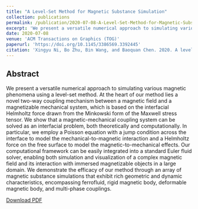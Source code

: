 ```yaml
---
title: "A Level-Set Method for Magnetic Substance Simulation"
collection: publications
permalink: /publication/2020-07-08-A-Level-Set-Method-for-Magnetic-Substance-Simulation
excerpt: 'We present a versatile numerical approach to simulating various magnetic phenomena using a level-set method. At the heart of our method lies a novel two-way coupling mechanism between a magnetic field and a magnetizable mechanical system, which is based on the interfacial Helmholtz force drawn from the Minkowski form of the Maxwell stress tensor. We show that a magnetic-mechanical coupling system can be solved as an interfacial problem, both theoretically and computationally. In particular, we employ a Poisson equation with a jump condition across the interface to model the mechanical-to-magnetic interaction and a Helmholtz force on the free surface to model the magnetic-to-mechanical effects. Our computational framework can be easily integrated into a standard Euler fluid solver, enabling both simulation and visualization of a complex magnetic field and its interaction with immersed magnetizable objects in a large domain. We demonstrate the efficacy of our method through an array of magnetic substance simulations that exhibit rich geometric and dynamic characteristics, encompassing ferrofluid, rigid magnetic body, deformable magnetic body, and multi-phase couplings.'
date: 2020-07-08
venue: 'ACM Transactions on Graphics (TOG)'
paperurl: 'https://doi.org/10.1145/3386569.3392445'
citation: 'Xingyu Ni, Bo Zhu, Bin Wang, and Baoquan Chen. 2020. A level-set method for magnetic substance simulation. <i>ACM Trans. Graph</i>. 39, 4, Article 29 (July 2020), 15 pages.'
---
```

## Abstract

We present a versatile numerical approach to simulating various magnetic phenomena using a level-set method. At the heart of our method lies a novel two-way coupling mechanism between a magnetic field and a magnetizable mechanical system, which is based on the interfacial Helmholtz force drawn from the Minkowski form of the Maxwell stress tensor. We show that a magnetic-mechanical coupling system can be solved as an interfacial problem, both theoretically and computationally. In particular, we employ a Poisson equation with a jump condition across the interface to model the mechanical-to-magnetic interaction and a Helmholtz force on the free surface to model the magnetic-to-mechanical effects. Our computational framework can be easily integrated into a standard Euler fluid solver, enabling both simulation and visualization of a complex magnetic field and its interaction with immersed magnetizable objects in a large domain. We demonstrate the efficacy of our method through an array of magnetic substance simulations that exhibit rich geometric and dynamic characteristics, encompassing ferrofluid, rigid magnetic body, deformable magnetic body, and multi-phase couplings.

[Download PDF](http://Univstar.github.io/files/sig20magnetic.pdf)
